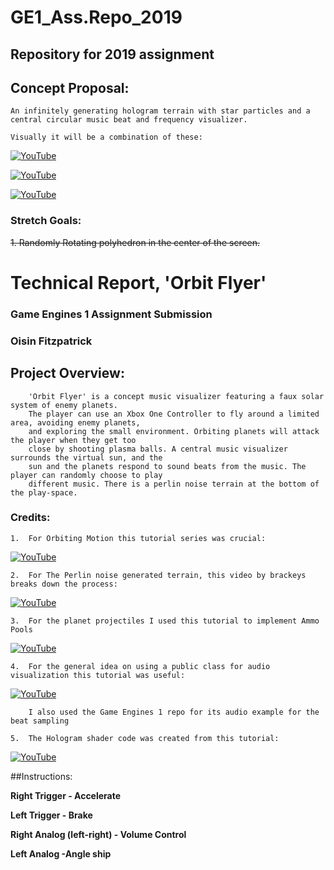 # GE1_Ass.Repo_2019

## Repository for 2019 assignment



## Concept Proposal:


	An infinitely generating hologram terrain with star particles and a central circular music beat and frequency visualizer.

	Visually it will be a combination of these: 

[![YouTube](http://img.youtube.com/vi/N8Ql7aYBQP8/0.jpg)](https://www.youtube.com/watch?v=N8Ql7aYBQP8)

[![YouTube](http://img.youtube.com/vi/vFvwyu_ZKfU/0.jpg)](https://www.youtube.com/watch?v=vFvwyu_ZKfU)

[![YouTube](http://img.youtube.com/vi/apPGPLQnOV8/0.jpg)](https://www.youtube.com/watch?v=apPGPLQnOV8)

### Stretch Goals: 

~~1. Randomly Rotating polyhedron in the center of the screen.~~


# Technical Report, 'Orbit Flyer'

### Game Engines 1 Assignment Submission

### Oisin Fitzpatrick


## Project Overview:

		'Orbit Flyer' is a concept music visualizer featuring a faux solar system of enemy planets. 
		The player can use an Xbox One Controller to fly around a limited area, avoiding enemy planets,
		and exploring the small environment. Orbiting planets will attack the player when they get too 
		close by shooting plasma balls. A central music visualizer surrounds the virtual sun, and the 
		sun and the planets respond to sound beats from the music. The player can randomly choose to play
		different music. There is a perlin noise terrain at the bottom of the play-space. 

### Credits:

	1. 	For Orbiting Motion this tutorial series was crucial:

[![YouTube](http://img.youtube.com/vi/mQKGRoV_jBc/0.jpg)](https://www.youtube.com/watch?v=mQKGRoV_jBc)


	2. 	For The Perlin noise generated terrain, this video by brackeys breaks down the process:

[![YouTube](http://img.youtube.com/vi/vFvwyu_ZKfU/0.jpg)](https://www.youtube.com/watch?v=vFvwyu_ZKfU)

	3. 	For the planet projectiles I used this tutorial to implement Ammo Pools

[![YouTube](http://img.youtube.com/vi/tdSmKaJvCoA/0.jpg)](https://www.youtube.com/watch?v=tdSmKaJvCoA)

	4. 	For the general idea on using a public class for audio visualization this tutorial was useful:

[![YouTube](http://img.youtube.com/vi/Ri1uNPNlaVs/0.jpg)](https://www.youtube.com/watch?v=Ri1uNPNlaVs) 
   
 		I also used the Game Engines 1 repo for its audio example for the beat sampling

	5. 	The Hologram shader code was created from this tutorial:
	
[![YouTube](http://img.youtube.com/vi/vlYGmVC_Qzg/0.jpg)](https://www.youtube.com/watch?v=vlYGmVC_Qzg)



##Instructions:

**Right Trigger - Accelerate**

**Left Trigger  - Brake**

**Right Analog (left-right)  - Volume Control**

**Left Analog   -Angle ship**
